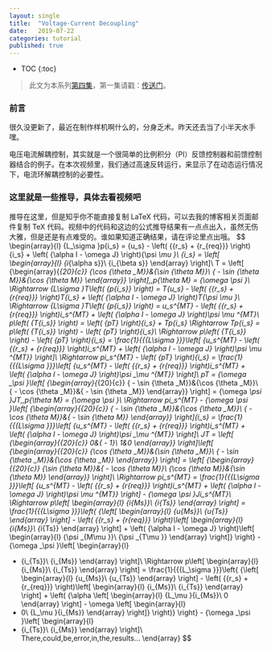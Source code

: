 ```yaml
---
layout: single
title:  "Voltage-Current Decoupling"
date:   2019-07-22
categories: tutorial
published: true
---
```


* TOC
{:toc}
> 此文为本系列[第四集](https://www.bilibili.com/video/av60367448/)，第一集请戳：[传送门](https://www.bilibili.com/video/av51496015)。

### 前言

很久没更新了，最近在制作样机啊什么的，分身乏术。昨天还去当了小半天水手嘿。

电压电流解耦控制，其实就是一个很简单的比例积分（PI）反馈控制器和前馈控制器结合的例子。在本次视频里，我们通过高速反转运行，来显示了在动态运行情况下，电流环解耦控制的必要性。



### 这里就是一些推导，具体去看视频吧

推导在这里，但是知乎你不能直接复制 LaTeX 代码，可以去我的博客相关页面邮件复制 TeX 代码。视频中的代码和这边的公式推导结果有一点点出入，虽然无伤大雅，但是还是有点难受的。谁如果知道正确结果，请在评论里点出哦。
$$
\begin{array}{l}
{L_\sigma }p{i_s} = {u_s} - \left( {{r_s} + {r_{req}}} \right){i_s} + \left( {\alpha I - \omega J} \right){\psi _\mu }\\
{i_s} = \left[ \begin{array}{l}
{i_{\alpha s}}\\
{i_{\beta s}}
\end{array} \right]\\
T = \left[ {\begin{array}{*{20}{c}}
{\cos {\theta _M}}&{\sin {\theta _M}}\\
{ - \sin {\theta _M}}&{\cos {\theta _M}}
\end{array}} \right],\,p{\theta _M} = {\omega _\psi }\\
 \Rightarrow {L_\sigma }T\left( {p{i_s}} \right) = T{u_s} - \left( {{r_s} + {r_{req}}} \right)T{i_s} + \left( {\alpha I - \omega J} \right)T{\psi _\mu }\\
 \Rightarrow {L_\sigma }T\left( {p{i_s}} \right) = u_s^{MT} - \left( {{r_s} + {r_{req}}} \right)i_s^{MT} + \left( {\alpha I - \omega J} \right)\psi _\mu ^{MT}\\
p\left( {T{i_s}} \right) = \left( {pT} \right){i_s} + Tp{i_s} \Rightarrow Tp{i_s} = p\left( {T{i_s}} \right) - \left( {pT} \right){i_s}\\
 \Rightarrow p\left( {T{i_s}} \right) - \left( {pT} \right){i_s} = \frac{1}{{{L_\sigma }}}\left[ {u_s^{MT} - \left( {{r_s} + {r_{req}}} \right)i_s^{MT} + \left( {\alpha I - \omega J} \right)\psi _\mu ^{MT}} \right]\\
 \Rightarrow pi_s^{MT} - \left( {pT} \right){i_s} = \frac{1}{{{L_\sigma }}}\left[ {u_s^{MT} - \left( {{r_s} + {r_{req}}} \right)i_s^{MT} + \left( {\alpha I - \omega J} \right)\psi _\mu ^{MT}} \right]\\
pT = {\omega _\psi }\left[ {\begin{array}{*{20}{c}}
{ - \sin {\theta _M}}&{\cos {\theta _M}}\\
{ - \cos {\theta _M}}&{ - \sin {\theta _M}}
\end{array}} \right] = {\omega _\psi }JT,\,p{\theta _M} = {\omega _\psi }\\
 \Rightarrow pi_s^{MT} - {\omega _\psi }\left[ {\begin{array}{*{20}{c}}
{ - \sin {\theta _M}}&{\cos {\theta _M}}\\
{ - \cos {\theta _M}}&{ - \sin {\theta _M}}
\end{array}} \right]{i_s} = \frac{1}{{{L_\sigma }}}\left[ {u_s^{MT} - \left( {{r_s} + {r_{req}}} \right)i_s^{MT} + \left( {\alpha I - \omega J} \right)\psi _\mu ^{MT}} \right]\\
JT = \left[ {\begin{array}{*{20}{c}}
0&{ - 1}\\
1&0
\end{array}} \right]\left[ {\begin{array}{*{20}{c}}
{\cos {\theta _M}}&{\sin {\theta _M}}\\
{ - \sin {\theta _M}}&{\cos {\theta _M}}
\end{array}} \right] = \left[ {\begin{array}{*{20}{c}}
{\sin {\theta _M}}&{ - \cos {\theta _M}}\\
{\cos {\theta _M}}&{\sin {\theta _M}}
\end{array}} \right]\\
 \Rightarrow pi_s^{MT} = \frac{1}{{{L_\sigma }}}\left[ {u_s^{MT} - \left( {{r_s} + {r_{req}}} \right)i_s^{MT} + \left( {\alpha I - \omega J} \right)\psi _\mu ^{MT}} \right] - {\omega _\psi }Ji_s^{MT}\\
 \Rightarrow p\left[ \begin{array}{l}
{i_{Ms}}\\
{i_{Ts}}
\end{array} \right] = \frac{1}{{{L_\sigma }}}\left\{ {\left[ \begin{array}{l}
{u_{Ms}}\\
{u_{Ts}}
\end{array} \right] - \left( {{r_s} + {r_{req}}} \right)\left[ \begin{array}{l}
{i_{Ms}}\\
{i_{Ts}}
\end{array} \right] + \left( {\alpha I - \omega J} \right)\left[ \begin{array}{l}
{\psi _{M\mu }}\\
{\psi _{T\mu }}
\end{array} \right]} \right\} - {\omega _\psi }\left[ \begin{array}{l}
 - {i_{Ts}}\\
{i_{Ms}}
\end{array} \right]\\
 \Rightarrow p\left[ \begin{array}{l}
{i_{Ms}}\\
{i_{Ts}}
\end{array} \right] = \frac{1}{{{L_\sigma }}}\left\{ {\left[ \begin{array}{l}
{u_{Ms}}\\
{u_{Ts}}
\end{array} \right] - \left( {{r_s} + {r_{req}}} \right)\left[ \begin{array}{l}
{i_{Ms}}\\
{i_{Ts}}
\end{array} \right] + \left( {\alpha \left[ \begin{array}{l}
{L_\mu }{i_{Ms}}\\
0
\end{array} \right] - \omega \left[ \begin{array}{l}
 - 0\\
{L_\mu }{i_{Ms}}
\end{array} \right]} \right)} \right\} - {\omega _\psi }\left[ \begin{array}{l}
 - {i_{Ts}}\\
{i_{Ms}}
\end{array} \right]\\
There\,could\,be\,error\,in\,the\,results...
\end{array}
$$
